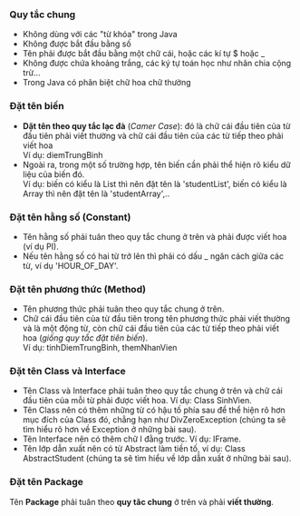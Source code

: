 ### Quy tắc chung
- Không dùng với các "từ khóa" trong Java
- Không được bắt đầu bằng số
- Tên phải được bắt đầu bằng một chữ cái, hoặc các kí tự $ hoặc _
- Không được chứa khoảng trắng, các ký tự toán học như nhân chia cộng trừ...
- Trong Java có phân biệt chữ hoa chữ thường
### Đặt tên biến
- **Dặt tên theo quy tắc lạc đà** (_Camer Case_): đó là chữ cái đầu tiên của từ đầu tiên phải viết thường và chữ cái đầu tiên của các từ tiếp theo phải viết hoa\
Ví dụ: diemTrungBinh
- Ngoài ra, trong một số trường hợp, tên biến cần phải thể hiện rõ kiểu dữ liệu của biến đó.\
Ví dụ: biến có kiểu là List thì nên đặt tên là 'studentList', biến có kiểu là Array thì nên đặt tên là 'studentArray',..
### Đặt tên hằng số (Constant)
- Tên hằng số phải tuân theo quy tắc chung ở trên và phải được viết hoa (ví dụ PI).
- Nếu tên hằng số có hai từ trở lên thì phải có dấu _ ngăn cách giữa các từ, ví dụ 'HOUR_OF_DAY'.
### Đặt tên phương thức (Method)
- Tên phương thức phải tuân theo quy tắc chung ở trên.
- Chữ cái đầu tiên của từ đầu tiên trong tên phương thức phải viết thường và là một động từ, còn chữ cái đầu tiên của các từ tiếp theo phải viết hoa (_giống quy tắc đặt tiên biến_).\
Ví dụ: tinhDiemTrungBinh, themNhanVien
### Đặt tên Class và Interface
- Tên Class và Interface phải tuân theo quy tắc chung ở trên và chữ cái đầu tiên của mỗi từ phải được viết hoa. Ví dụ: Class SinhVien.
- Tên Class nên có thêm những từ có hậu tố phía sau để thể hiện rõ hơn mục đích của Class đó, chẳng hạn như DivZeroException (chúng ta sẽ tìm hiểu rõ hơn về Exception ở những bài sau).
- Tên Interface nên có thêm chữ I đằng trước. Ví dụ: IFrame.
- Tên lớp dẫn xuất nên có từ Abstract làm tiền tố, ví dụ: Class AbstractStudent (chúng ta sẽ tìm hiểu về lớp dẫn xuất ở những bài sau).
### Đặt tên Package
Tên **Package** phải tuân theo **quy tăc chung** ở trên và phải **viết thường**.